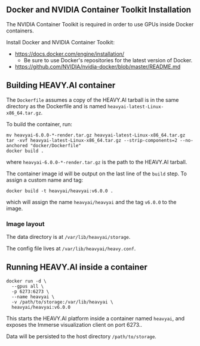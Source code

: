 ## Docker and NVIDIA Container Toolkit Installation

The NVIDIA Container Toolkit is required in order to use GPUs inside Docker containers.

Install Docker and NVIDIA Container Toolkit:
- https://docs.docker.com/engine/installation/
  - Be sure to use Docker's repositories for the latest version of Docker.
- https://github.com/NVIDIA/nvidia-docker/blob/master/README.md

## Building HEAVY.AI container

The `Dockerfile` assumes a copy of the HEAVY.AI tarball is in the same directory as the Dockerfile and is named `heavyai-latest-Linux-x86_64.tar.gz`.

To build the container, run:

    mv heavyai-6.0.0-*-render.tar.gz heavyai-latest-Linux-x86_64.tar.gz
    tar -xvf heavyai-latest-Linux-x86_64.tar.gz --strip-components=2 --no-anchored "docker/Dockerfile"
    docker build .

where `heavyai-6.0.0-*-render.tar.gz` is the path to the HEAVY.AI tarball.

The container image id will be output on the last line of the `build` step. To assign a custom name and tag:

    docker build -t heavyai/heavyai:v6.0.0 .

which will assign the name `heavyai/heavyai` and the tag `v6.0.0` to the image.

### Image layout

The data directory is at `/var/lib/heavyai/storage`.

The config file lives at `/var/lib/heavyai/heavy.conf`.

## Running HEAVY.AI inside a container

    docker run -d \
      --gpus all \
      -p 6273:6273 \
      --name heavyai \
      -v /path/to/storage:/var/lib/heavyai \
      heavyai/heavyai:v6.0.0

This starts the HEAVY.AI platform inside a container named `heavyai`, and exposes the Immerse visualization client on port 6273..

Data will be persisted to the host directory `/path/to/storage`.
